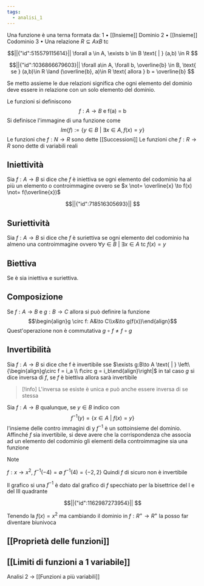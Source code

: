 ```yaml
---
tags:
  - analisi_1
---
```

Una funzione è una terna formata da:
	1 • [[Insieme]] Dominio
	2 • [[Insieme]] Codominio
	3 • Una relazione $R \subseteq AxB$ tc 	
```math
||{"id":515579115614}||
\forall a \in A, \exists b \in B \text{ | } (a,b) \in R 

```
```math
||{"id":1036866679603}||
\forall a\in A, \forall b, \overline{b} \in B, \text{ se } (a,b)\in R \land (\overline{b}, a)\in R \text{ allora } b = \overline{b}

```

Se metto assieme le due relazioni significa che ogni elemento del dominio deve essere in relazione con un solo elemento del dominio.

Le funzioni si definiscono $$f:A\to B \text{ e f(a) = b} $$
Si definisce l'immagine di una funzione come $$Im(f):=\{y\in B \text{ | }\exists x \in A, f(x) = y\}$$
Le funzioni che $f:N\to R$ sono dette [[Successioni]]
Le funzioni che $f:R\to R$ sono dette di variabili reali
## Iniettività

Sia $f:A\to B$ si dice che $f$ è iniettiva se ogni elemento del codominio ha al più un elemento o controimmagine ovvero se $x \not= \overline{x} \to f(x) \not= f(\overline{x})$
```math
||{"id":718516305693}||


```
## Suriettività

Sia $f:A\to B$ si dice che $f$ è suriettiva se ogni elemento del codominio ha almeno una controimmagine ovvero $\forall y \in B \text{ | } \exists x \in A \text{ tc } f(x) = y$ 
## Biettiva

Se è sia iniettiva e suriettiva.
## Composizione

Se $f:A\to B$ e $g:B \to C$ allora si può definire la funzione $$\begin{align}g \circ f: A&\to C\\x&\to g(f(x))\end{align}$$
Quest'operazione non è commutativa $g\circ f \not= f\circ g$
## Invertibilità 
Sia  $f:A\to B$ si dice che f è invertibile sse $\exists g:B\to A \text{ | } \left\{\begin{align}g\circ f = i_a \\ f\circ g = i_b\end{align}\right|$ in tal caso $g$ si dice inversa di $f$, se $f$ è biettiva allora sarà invertibile

>[!info] 
>L'inversa se esiste è unica e può anche essere inversa di se stessa

Sia $f:A\to B$ qualunque, se $y \in B$ indico con $$f^{-1}(y) = \{x\in A \text{ | }f(x) = y\}$$
l'insieme delle contro immagini di y $f^{-1}$ è un sottoinsieme del dominio.
Affinché $f$ sia invertibile, si deve avere che la corrispondenza che associa ad un elemento del codominio gli elementi della controimmagine sia una funzione

>[!note]
>$f:x\to x^2$, $f^{-1}(-4) = \emptyset$ $f^{-1}(4) = \{-2, 2\}$
>Quindi $f$ di sicuro non è invertibile

Il grafico si una $f^{-1}$ è dato dal grafico di $f$ specchiato per la bisettrice del I e del III quadrante

```math
||{"id":1162987273954}||


```
Tenendo la $f(x) =x^2$ ma cambiando il dominio in $f:R^+ \to R^+$ la posso far diventare biunivoca

## [[Proprietà delle funzioni]]
## [[Limiti di funzioni a 1 variabile]]

Analisi 2 -> [[Funzioni a più variabili]]